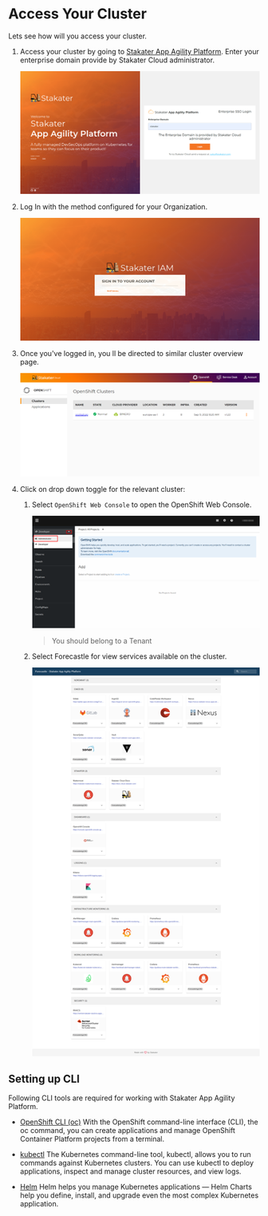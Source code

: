 # Access Your Cluster

Lets see how will you access your cluster.

1. Access your cluster by going to [Stakater App Agility Platform](https://cloud.stakater.com/). Enter your enterprise domain provide by Stakater Cloud administrator.

    ![Stakater App Agility Platform Home](images/cloud-stakater-com.png)

1. Log In with the method configured for your Organization.

    ![Stakater App Agility Platform Login](images/cloud-stakater-com-login.png)

1. Once you've logged in, you ll be directed to similar cluster overview page.

    ![Stakater App Agility Platform Home](images/cluster-management-page.png)

1. Click on drop down toggle for the relevant cluster:

    1. Select `OpenShift Web Console` to open the OpenShift Web Console.

        ![OpenShift Console](images/saap-admin-view.png)

        > You should belong to a Tenant

    1. Select Forecastle for view services available on the cluster.

        ![Stakater App Agility Platform Home](images/forecastle-homepage.png)

## Setting up CLI

Following CLI tools are required for working with Stakater App Agility Platform.

- [OpenShift CLI (oc)](https://docs.openshift.com/container-platform/4.12/cli_reference/openshift_cli/getting-started-cli.html#installing-openshift-cli) With the OpenShift command-line interface (CLI), the oc command, you can create applications and manage OpenShift Container Platform projects from a terminal.

- [kubectl](https://kubernetes.io/docs/tasks/tools/) The Kubernetes command-line tool, kubectl, allows you to run commands against Kubernetes clusters. You can use kubectl to deploy applications, inspect and manage cluster resources, and view logs.

- [Helm](https://helm.sh/docs/intro/install/) Helm helps you manage Kubernetes applications — Helm Charts help you define, install, and upgrade even the most complex Kubernetes application.
